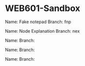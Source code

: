# WEB601-Sandbox

Name: Fake notepad
Branch: fnp

Name: Node Explanation
Branch: nex

Name:
Branch:

Name:
Branch:

Name:
Branch:
